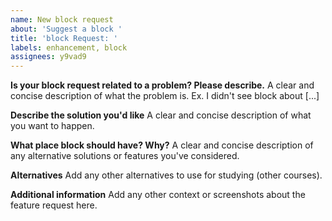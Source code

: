 ```yaml
---
name: New block request
about: 'Suggest a block '
title: 'block Request: '
labels: enhancement, block
assignees: y9vad9
---
```


**Is your block request related to a problem? Please describe.**
A clear and concise description of what the problem is. Ex. I didn't see block about [...]

**Describe the solution you'd like**
A clear and concise description of what you want to happen.

**What place block should have? Why?**
A clear and concise description of any alternative solutions or features you've considered.

**Alternatives**
Add any other alternatives to use for studying (other courses).

**Additional information**
Add any other context or screenshots about the feature request here.
